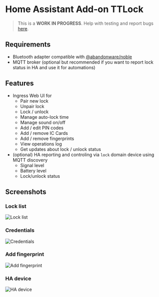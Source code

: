 # Home Assistant Add-on TTLock

> This is a **WORK IN PROGRESS**. Help with testing and report bugs [here](https://github.com/dstarikov/ttlock-hass-addons/issues).

## Requirements
- Bluetooth adapter compatible with [@abandonware/noble](https://github.com/abandonware/noble)
- MQTT broker (optional but recommended if you want to report lock status in HA and use it for automations)

## Features
- Ingress Web UI for
  - Pair new lock
  - Unpair lock
  - Lock / unlock
  - Manage auto-lock time
  - Manage sound on/off
  - Add / edit PIN codes
  - Add / remove IC Cards
  - Add / remove fingerprints
  - View operations log
  - Get updates about lock / unlock status
- (optional) HA reporting and controling via `lock` domain device using MQTT discovery
  - Signal level
  - Battery level
  - Lock/unlock status

## Screenshots

### Lock list  
![Lock list](https://raw.githubusercontent.com/dstarikov/ttlock-hass-addons/master/ttlock-hass-integration/img/frontend1.png)  

### Credentials  
![Credentials](https://raw.githubusercontent.com/dstarikov/ttlock-hass-addons/master/ttlock-hass-integration/img/frontend2.png)  

### Add fingerprint  
![Add fingerprint](https://raw.githubusercontent.com/dstarikov/ttlock-hass-addons/master/ttlock-hass-integration/img/frontend3.png)  

### HA device
![HA device](https://raw.githubusercontent.com/dstarikov/ttlock-hass-addons/master/ttlock-hass-integration/img/ha1.png)  

